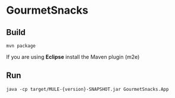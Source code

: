 # GourmetSnacks

## Build

`mvn package`

If you are using **Eclipse** install the Maven plugin (m2e)

## Run

`java -cp target/MULE-{version}-SNAPSHOT.jar GourmetSnacks.App`
